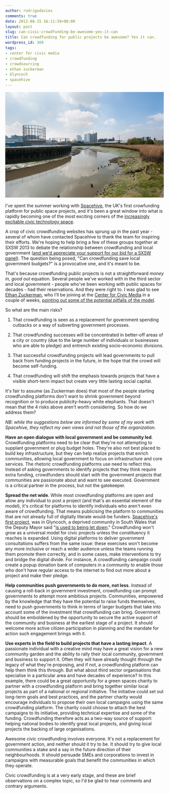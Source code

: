 ```yaml
---
author: rodrigodavies
comments: true
date: 2012-08-15 16:11:59+00:00
layout: post
slug: can-civic-crowdfunding-be-awesome-yes-it-can
title: Can crowdfunding for public projects be awesome? Yes it can.
wordpress_id: 369
tags:
- center for civic media
- crowdfunding
- crowdsourcing
- ethan zuckerman
- Glyncoch
- spacehive
---
```


[![Cody Dock, the site of a proposed redevelopment in East London that is using Spacehive to raise funds](img/cody_dock.jpg)](http://www.spacehive.com)




I've spent the summer working with [Spacehive](http://www.spacehive.com), the UK's first crowfunding platform for public space projects, and it's been a great window into what is rapidly becoming one of the most exciting corners of the [increasingly excitable civic technology space](http://www.theatlanticcities.com/technology/2012/06/next-big-start-wave-civic-technology/2265/).


A crop of civic crowdfunding websites has sprung up in the past year - several of whom have contacted Spacehive to thank the team for inspiring their efforts. We're hoping to help bring a few of these groups together at SXSW 2013 to debate the relationship between crowdfunding and local government ([and we'd appreciate your support for our bid for a SXSW panel](http://panelpicker.sxsw.com/vote/984)). The question being posed, "Can crowdfunding save local government budgets?" is a provocative one, and it's meant to be.

That's because crowdfunding public projects is not a straightforward _money in, good out_ equation. Several people we've worked with in the third sector and local government - people who've been working with public spaces for decades - had their reservations. And they were right to. I was glad to see [Ethan Zuckerman](http://twitter.com/ethanz), who I'll be joining at the [Center for Civic Media](http://civic.mit.edu/team) in a couple of weeks, [pointing out some of the potential pitfalls of the model](http://www.ethanzuckerman.com/blog/2012/08/10/how-do-we-make-civic-crowdfunding-awesome/).

So what are the main risks?



	
  1. That crowdfunding is seen as a replacement for government spending cutbacks or a way of subverting government processes.

	
  2. That crowdfunding successes will be concentrated in better-off areas of a city or country (due to the large number of individuals or businesses who are able to pledge) and entrench existing socio-economic divisions.

	
  3. That successful crowdfunding projects will lead governments to pull back from funding projects in the future, in the hope that the crowd will become self-funding.

	
  4. That crowdfunding will shift the emphasis towards projects that have a visible short-term impact but create very little lasting social capital.


It's fair to assume (as Zuckerman does) that most of the people starting crowdfunding platforms don't want to shrink government beyond recognition or to produce publicity-heavy white elephants. That doesn't mean that the 4 risks above aren't worth considering. So how do we address them?

_NB: while the suggestions below are informed by some of my work with Spacehive, they reflect my own views and not those of the organization_.

**Have an open dialogue with local government and be community led**. Crowdfunding platforms need to be clear that they're not attempting to supplant government or plug budget holes. They're also not best placed to build key infrastructure, but they can help realize projects that enrich communities, allowing local government to focus on infrastructure and core services. The rhetoric crowdfunding platforms use need to reflect this. Instead of asking governments to identify projects that they think require extra funding, crowdfunders should start with the government projects that communities are passionate about and want to see executed. Government is a critical partner in the process, but not the gatekeeper.

**Spread the net wide**. While most crowdfunding platforms are open and allow any individual to post a project (and that's an essential element of the model), it's critical for platforms to identify individuals who aren't even aware of crowdfunding. That means publicising the platform to communities that are not already full of digitally literate would-be funders. [Spacehive's first project](http://spacehive.com/GlyncochCC), was in Glyncoch, a deprived community in South Wales that the Deputy Mayor said "[is used to being let down](http://www.fundraising.co.uk/node/183256)." Crowdfunding won't grow as a universal model for civic projects unless the constituency it reaches is expanded. Using digital platforms to deliver government consultations suffers from the same issue: these exercises won't become any more inclusive or reach a wider audience unless the teams running them promote them correctly, and in some cases, make interventions to try and bridge the digital divide. For instance, A crowdfunding campaign could create a popup donation bank of computers in a community to enable those who don't have regular access to the internet to find out more about a project and make their pledge.

**Help communities push governments to do more, not less**. Instead of causing a roll-back in government investment, crowdfunding can prompt governments to attempt more ambitious projects. Communities, empowered by the knowledge that they have the potential to raise funds themselves, need to push governments to think in terms of larger budgets that take into account some of the investment that crowdfunding can bring. Government should be emboldened by the opportunity to secure the active support of the community and business at the earliest stage of a project. It should welcome more active citizen participation in planning and the mandate for action such engagement brings with it.

**Use experts in the field to build projects that have a lasting impact**. A passionate individual with a creative mind may have a great vision for a new community garden and the ability to rally their local community, government and business to support it. Often they will have already thought through the legacy of what they're proposing, and if not, a crowdfunding platform can help them think this through. But what about third sector organisations that specialise in a particular area and have decades of experience? In this example, there could be a great opportunity for a green spaces charity to partner with a crowdfunding platform and bring together similar local projects as part of a national or regional initiative. The initiative could set out long-term goals and best practices, and the partner charity would encourage individuals to propose their own local campaigns using the same crowdfunding platform. The charity could choose to attach the best campaigns to its initiative, providing technical expertise and some of the funding. Crowdfunding therefore acts as a two-way source of support: helping national bodies to identify great local projects, and giving local projects the backing of large organisations.

Awesome civic crowdfunding involves everyone. It's not a replacement for government action, and neither should it try to be. It should try to give local communities a stake and a say in the future direction of their neighbourhoods. It should persuade SMEs and corporations to invest in campaigns with measurable goals that benefit the communities in which they operate.

Civic crowdfunding is at a very early stage, and these are brief observations on a complex topic, so I'd be glad to hear comments and contrary arguments.
